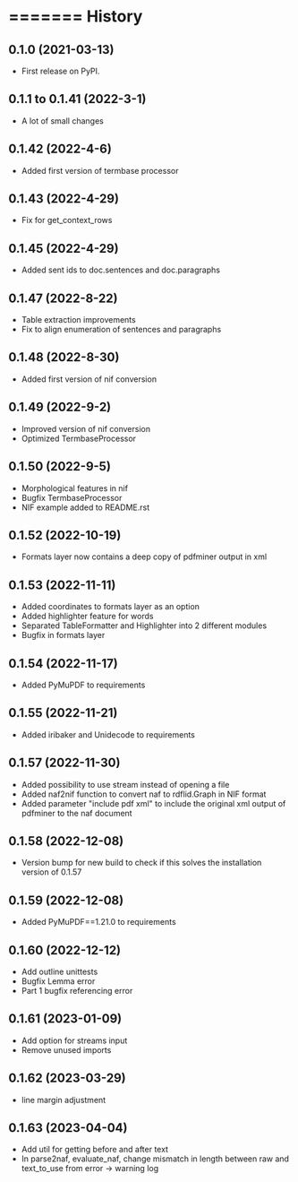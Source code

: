 =======
History
=======

0.1.0 (2021-03-13)
------------------

* First release on PyPI.

0.1.1 to 0.1.41 (2022-3-1)
--------------------------

* A lot of small changes

0.1.42 (2022-4-6)
-----------------

* Added first version of termbase processor

0.1.43 (2022-4-29)
------------------

* Fix for get_context_rows

0.1.45 (2022-4-29)
------------------

* Added sent ids to doc.sentences and doc.paragraphs

0.1.47 (2022-8-22)
------------------

* Table extraction improvements 
* Fix to align enumeration of sentences and paragraphs

0.1.48 (2022-8-30)
------------------

* Added first version of nif conversion

0.1.49 (2022-9-2)
-----------------

* Improved version of nif conversion
* Optimized TermbaseProcessor

0.1.50 (2022-9-5)
-----------------

* Morphological features in nif
* Bugfix TermbaseProcessor
* NIF example added to README.rst

0.1.52 (2022-10-19)
-------------------

* Formats layer now contains a deep copy of pdfminer output in xml

0.1.53 (2022-11-11)
-------------------

* Added coordinates to formats layer as an option
* Added highlighter feature for words
* Separated TableFormatter and Highlighter into 2 different modules
* Bugfix in formats layer

0.1.54 (2022-11-17)
-------------------

* Added PyMuPDF to requirements

0.1.55 (2022-11-21)
-------------------

* Added iribaker and Unidecode to requirements

0.1.57 (2022-11-30)
-------------------

* Added possibility to use stream instead of opening a file
* Added naf2nif function to convert naf to rdflid.Graph in NIF format 
* Added parameter "include pdf xml" to include the original xml output of pdfminer to the naf document

0.1.58 (2022-12-08)
-------------------
* Version bump for new build to check if this solves the installation version of 0.1.57

0.1.59 (2022-12-08)
-------------------
* Added PyMuPDF==1.21.0 to requirements

0.1.60 (2022-12-12)
-------------------
* Add outline unittests
* Bugfix Lemma error
* Part 1 bugfix referencing error

0.1.61 (2023-01-09)
-------------------
* Add option for streams input
* Remove unused imports

0.1.62 (2023-03-29)
-------------------
* line margin adjustment

0.1.63 (2023-04-04)
-------------------
* Add util for getting before and after text
* In parse2naf, evaluate_naf, change mismatch in length between raw and text_to_use from error -> warning log